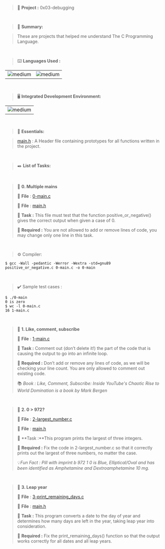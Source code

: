 > 🚧 **Project :** 0x03-debugging

<br>

> 📝 **Summary:**

> These are projects that helped me understand The C Programming Language.

<br>

> ⌨️ **Languages Used :**

<table>
  <tr>
    <td><img alt="medium" src="https://img.shields.io/badge/C-00599C?style=for-the-badge&logo=c&logoColor=white"></td>
    <td><img alt="medium" src="https://img.shields.io/badge/Markdown-000000?style=for-the-badge&logo=markdown&logoColor=white"></td>
  </tr>
</table>

<br>

> 🖥️ **Integrated Development Environment:**

<table>
  <tr>
<td><img alt="medium" src="https://img.shields.io/badge/Emacs-%237F5AB6.svg?&style=for-the-badge&logo=gnu-emacs&logoColor=white"></td>
  </tr>
</table>

<br>

> 🌟 **Essentials:**

> [main.h](./main.h) : A Header file containing prototypes for all functions written in the project.

<br>

> ✒️ **List of Tasks:**
<br>

> 📁 **0. Multiple mains**
> 
> 💾 **File** : [0-main.c](./0-main.c)
> 
> 💾 **File** : [main.h](./main.h)
> 
> 📑 **Task :** This file must test that the function positive_or_negative() gives the correct output when given a case of 0.
> 
> 📝 **Required :**  You are not allowed to add or remove lines of code, you may change only one line in this task.

<br>

> ⚙️ Compiler:

```
$ gcc -Wall -pedantic -Werror -Wextra -std=gnu89 positive_or_negative.c 0-main.c -o 0-main
```

<br>

> ✔️ Sample test cases :

```
$ ./0-main
0 is zero
$ wc -l 0-main.c
16 1-main.c
```

<br>

> 📁 **1. Like, comment, subscribe**
> 
> 💾 **File** : [1-main.c](./1-main.c)
> 
> 📑 **Task :** Comment out (don’t delete it!) the part of the code that is causing the output to go into an infinite loop.
> 
> 📝 **Required :** Don’t add or remove any lines of code, as we will be checking your line count. You are only allowed to comment out existing code.
> 
> 📚 *Book : Like, Comment, Subscribe: Inside YouTube's Chaotic Rise to World Domination is a book by Mark Bergen*

<br>
    
> 📁 **2. 0 > 972?**
> 
> 💾 **File** : [2-largest_number.c](./2-largest_number.c)
> 
> 💾 **File** :  [main.h](./main.h)
> 
> 📑 **Task :**This program prints the largest of three integers.
> 
> 📝 **Required :** Fix the code in 2-largest_number.c so that it correctly prints out the largest of three numbers, no matter the case.  
>   
> 💡*Fun Fact : Pill with imprint b 972 1 0 is Blue, Elliptical/Oval and has been identified as Amphetamine and Dextroamphetamine 10 mg.*

<br>

> 📁 **3. Leap year**
> 
> 💾 **File** :  [3-print_remaining_days.c](./3-print_remaining_days.c)
> 
> 💾 **File** :  [main.h](./main.h)
> 
> 📑 **Task :** This program converts a date to the day of year and determines how many days are left in the year, taking leap year into consideration.
> 
> 📝 **Required :** Fix the print_remaining_days() function so that the output works correctly for all dates and all leap years.
